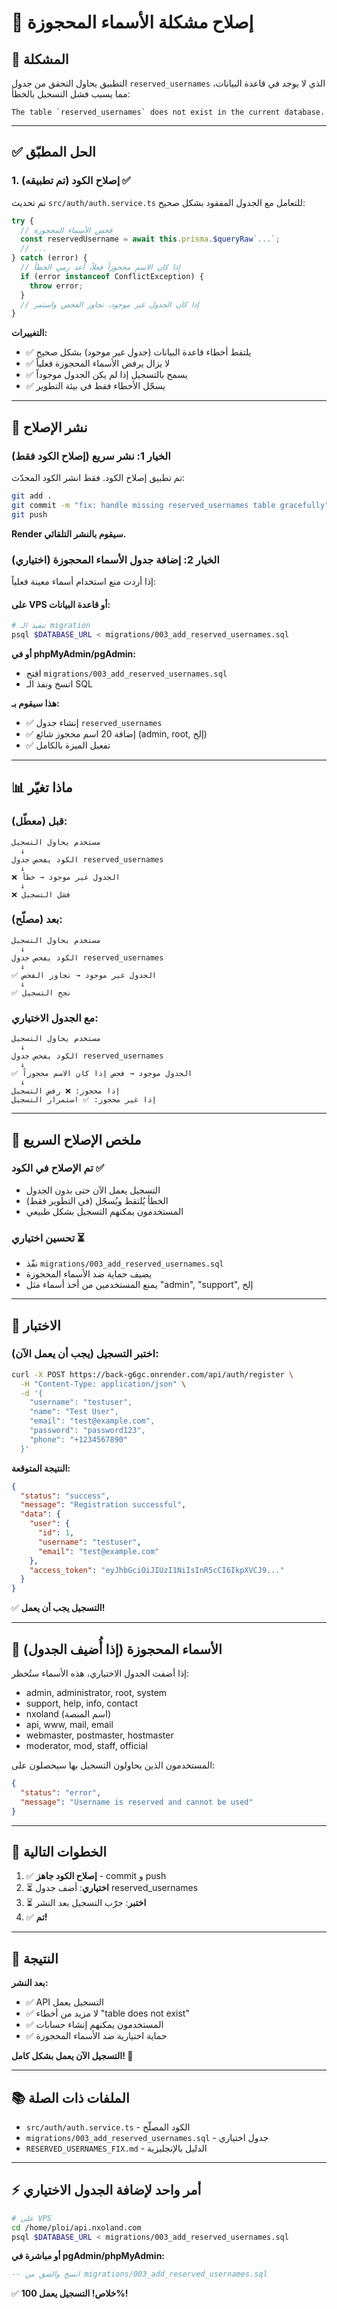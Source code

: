 # 🔧 إصلاح مشكلة الأسماء المحجوزة

## 🐛 المشكلة

التطبيق يحاول التحقق من جدول `reserved_usernames` الذي لا يوجد في قاعدة البيانات، مما يسبب فشل التسجيل بالخطأ:

```
The table `reserved_usernames` does not exist in the current database.
```

---

## ✅ الحل المطبّق

### 1. **إصلاح الكود (تم تطبيقه) ✅**

تم تحديث `src/auth/auth.service.ts` للتعامل مع الجدول المفقود بشكل صحيح:

```typescript
try {
  // فحص الأسماء المحجوزة
  const reservedUsername = await this.prisma.$queryRaw`...`;
  // ...
} catch (error) {
  // إذا كان الاسم محجوزاً فعلاً، أعد رمي الخطأ
  if (error instanceof ConflictException) {
    throw error;
  }
  // إذا كان الجدول غير موجود، تجاوز الفحص واستمر
}
```

**التغييرات:**
- ✅ يلتقط أخطاء قاعدة البيانات (جدول غير موجود) بشكل صحيح
- ✅ لا يزال يرفض الأسماء المحجوزة فعلياً
- ✅ يسمح بالتسجيل إذا لم يكن الجدول موجوداً
- ✅ يسجّل الأخطاء فقط في بيئة التطوير

---

## 🚀 نشر الإصلاح

### الخيار 1: نشر سريع (إصلاح الكود فقط)

تم تطبيق إصلاح الكود. فقط انشر الكود المحدّث:

```bash
git add .
git commit -m "fix: handle missing reserved_usernames table gracefully"
git push
```

**Render سيقوم بالنشر التلقائي.**

### الخيار 2: إضافة جدول الأسماء المحجوزة (اختياري)

إذا أردت منع استخدام أسماء معينة فعلياً:

#### على VPS أو قاعدة البيانات:

```bash
# تنفيذ الـ migration
psql $DATABASE_URL < migrations/003_add_reserved_usernames.sql
```

**أو في phpMyAdmin/pgAdmin:**
- افتح `migrations/003_add_reserved_usernames.sql`
- انسخ ونفذ الـ SQL

**هذا سيقوم بـ:**
- ✅ إنشاء جدول `reserved_usernames`
- ✅ إضافة 20 اسم محجوز شائع (admin, root, إلخ)
- ✅ تفعيل الميزة بالكامل

---

## 📊 ماذا تغيّر

### قبل (معطّل):
```
مستخدم يحاول التسجيل
  ↓
الكود يفحص جدول reserved_usernames
  ↓
❌ الجدول غير موجود → خطأ
  ↓
❌ فشل التسجيل
```

### بعد (مصلّح):
```
مستخدم يحاول التسجيل
  ↓
الكود يفحص جدول reserved_usernames
  ↓
✅ الجدول غير موجود → تجاوز الفحص
  ↓
✅ نجح التسجيل
```

### مع الجدول الاختياري:
```
مستخدم يحاول التسجيل
  ↓
الكود يفحص جدول reserved_usernames
  ↓
✅ الجدول موجود → فحص إذا كان الاسم محجوزاً
  ↓
إذا محجوز: ❌ رفض التسجيل
إذا غير محجوز: ✅ استمرار التسجيل
```

---

## 🎯 ملخص الإصلاح السريع

### **تم الإصلاح في الكود** ✅
- التسجيل يعمل الآن حتى بدون الجدول
- الخطأ يُلتقط ويُسجّل (في التطوير فقط)
- المستخدمون يمكنهم التسجيل بشكل طبيعي

### **تحسين اختياري** ⏳
- نفّذ `migrations/003_add_reserved_usernames.sql`
- يضيف حماية ضد الأسماء المحجوزة
- يمنع المستخدمين من أخذ أسماء مثل "admin", "support", إلخ

---

## 🧪 الاختبار

### اختبر التسجيل (يجب أن يعمل الآن):

```bash
curl -X POST https://back-g6gc.onrender.com/api/auth/register \
  -H "Content-Type: application/json" \
  -d '{
    "username": "testuser",
    "name": "Test User",
    "email": "test@example.com",
    "password": "password123",
    "phone": "+1234567890"
  }'
```

**النتيجة المتوقعة:**
```json
{
  "status": "success",
  "message": "Registration successful",
  "data": {
    "user": {
      "id": 1,
      "username": "testuser",
      "email": "test@example.com"
    },
    "access_token": "eyJhbGciOiJIUzI1NiIsInR5cCI6IkpXVCJ9..."
  }
}
```

✅ **التسجيل يجب أن يعمل!**

---

## 📝 الأسماء المحجوزة (إذا أُضيف الجدول)

إذا أضفت الجدول الاختياري، هذه الأسماء ستُحظر:

- admin, administrator, root, system
- support, help, info, contact
- nxoland (اسم المنصة)
- api, www, mail, email
- webmaster, postmaster, hostmaster
- moderator, mod, staff, official

المستخدمون الذين يحاولون التسجيل بها سيحصلون على:
```json
{
  "status": "error",
  "message": "Username is reserved and cannot be used"
}
```

---

## 🔄 الخطوات التالية

1. ✅ **إصلاح الكود جاهز** - commit و push
2. ⏳ **اختياري**: أضف جدول reserved_usernames
3. ⏳ **اختبر**: جرّب التسجيل بعد النشر
4. ✅ **تم!**

---

## 🎉 النتيجة

**بعد النشر:**
- ✅ API التسجيل يعمل
- ✅ لا مزيد من أخطاء "table does not exist"
- ✅ المستخدمون يمكنهم إنشاء حسابات
- ✅ حماية اختيارية ضد الأسماء المحجوزة

**التسجيل الآن يعمل بشكل كامل! 🚀**

---

## 📚 الملفات ذات الصلة

- `src/auth/auth.service.ts` - الكود المصلّح
- `migrations/003_add_reserved_usernames.sql` - جدول اختياري
- `RESERVED_USERNAMES_FIX.md` - الدليل بالإنجليزية

---

## ⚡ أمر واحد لإضافة الجدول الاختياري

```bash
# على VPS
cd /home/ploi/api.nxoland.com
psql $DATABASE_URL < migrations/003_add_reserved_usernames.sql
```

**أو مباشرة في pgAdmin/phpMyAdmin:**
```sql
-- انسخ والصق من migrations/003_add_reserved_usernames.sql
```

✅ **خلاص! التسجيل يعمل 100%!**
